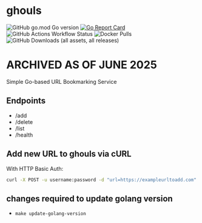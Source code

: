 # ghouls

![GitHub go.mod Go version](https://img.shields.io/github/go-mod/go-version/toozej/ghouls)
[![Go Report Card](https://goreportcard.com/badge/github.com/toozej/ghouls)](https://goreportcard.com/report/github.com/toozej/ghouls)
![GitHub Actions Workflow Status](https://img.shields.io/github/actions/workflow/status/toozej/ghouls/cicd.yaml)
![Docker Pulls](https://img.shields.io/docker/pulls/toozej/ghouls)
![GitHub Downloads (all assets, all releases)](https://img.shields.io/github/downloads/toozej/ghouls/total)


# ARCHIVED AS OF JUNE 2025


Simple Go-based URL Bookmarking Service

## Endpoints
- /add
- /delete
- /list
- /health

## Add new URL to ghouls via cURL
With HTTP Basic Auth:
```bash
curl -X POST -u username:password -d "url=https://exampleurltoadd.com" http://ghouls-hostname-here/add
```

## changes required to update golang version
- `make update-golang-version`
